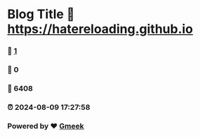 # Blog Title :link: https://hatereloading.github.io 
### :page_facing_up: [1](https://hatereloading.github.io/tag.html) 
### :speech_balloon: 0 
### :hibiscus: 6408 
### :alarm_clock: 2024-08-09 17:27:58 
### Powered by :heart: [Gmeek](https://github.com/Meekdai/Gmeek)
